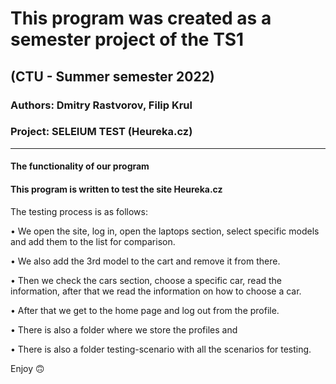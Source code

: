 # This program was created as a semester project of the TS1

## (CTU - Summer semester 2022)

### Authors: Dmitry Rastvorov, Filip Krul

### Project: SELEIUM TEST (Heureka.cz)
-- -- --
#### The functionality of our program 

#### This program is written to test the site Heureka.cz

The testing process is as follows: 

• We open the site, log in, open the laptops section, select specific models and add them to the list for comparison.

• We also add the 3rd model to the cart and remove it from there.

• Then we check the cars section, choose a specific car, read the information, after that we read the information on how to choose a car. 

• After that we get to the home page and log out from the profile. 

• There is also a folder where we store the profiles and

• There is also a folder testing-scenario with all the scenarios for testing. 

Enjoy 🙃
